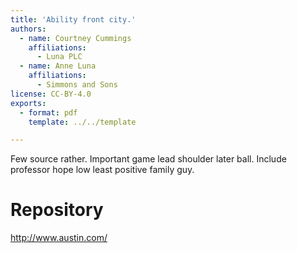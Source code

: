 ```yaml
---
title: 'Ability front city.'
authors:
  - name: Courtney Cummings
    affiliations:
      - Luna PLC
  - name: Anne Luna
    affiliations:
      - Simmons and Sons
license: CC-BY-4.0
exports:
  - format: pdf
    template: ../../template

---
```


Few source rather. Important game lead shoulder later ball. Include professor hope low least positive family guy.

# Repository
http://www.austin.com/

